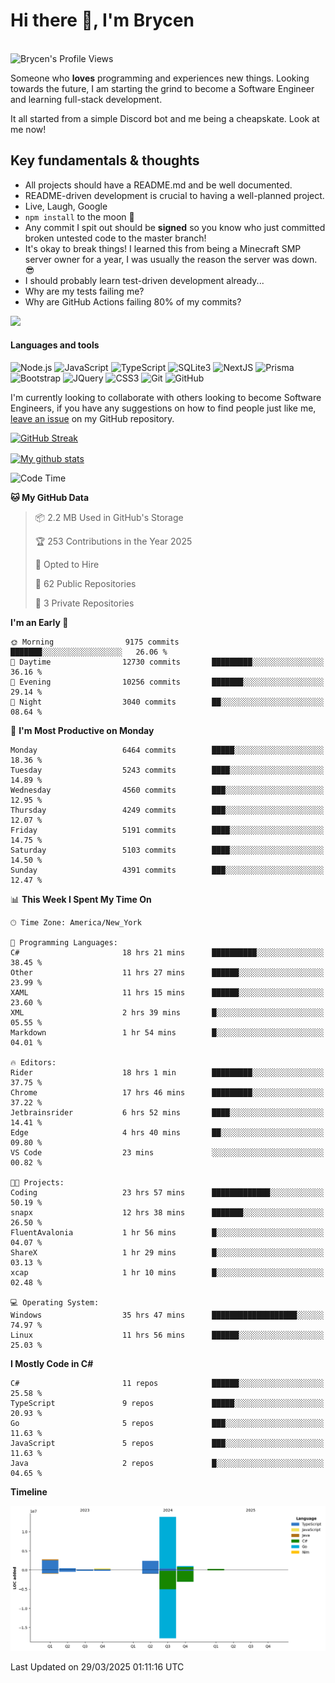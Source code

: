 # Hi there 👋, I'm Brycen

<br>
<img src="https://komarev.com/ghpvc/?username=BrycensRanch" alt="Brycen's Profile Views" />

Someone who **loves** programming and experiences new things. Looking towards the future, I am starting the grind to become a Software Engineer and learning full-stack development.

It all started from a simple Discord bot and me being a cheapskate. Look at me now!

## Key fundamentals & thoughts

- All projects should have a README.md and be well documented.
- README-driven development is crucial to having a well-planned project.
- Live, Laugh, Google
- `npm install` to the moon 🚀
- Any commit I spit out should be **signed** so you know who just committed broken untested code to the master branch!
- It's okay to break things! I learned this from being a Minecraft SMP server owner for a year, I was usually the reason the server was down. 😎
- I should probably learn test-driven development already...
- Why are my tests failing me?
- Why are GitHub Actions failing 80% of my commits? 

<img src="https://res.cloudinary.com/practicaldev/image/fetch/s--OoBLh7-Q--/c_limit%2Cf_auto%2Cfl_progressive%2Cq_auto%2Cw_880/https://cdn-images-1.medium.com/max/1614/1%2A8BlqJ8lNVZzuRjAg1mZ50w.png" height="400"/>

<h4>Languages and tools</h4>
<p>
  <img src="https://img.shields.io/badge/node.js%20-%2343853D.svg?&style=for-the-badge&logo=node.js&logoColor=white" alt="Node.js" />
  <img src="https://img.shields.io/badge/javascript%20-%23323330.svg?&style=for-the-badge&logo=javascript&logoColor=%23F7DF1E" alt="JavaScript" />
  <img src="https://img.shields.io/badge/typescript%20-%23323330.svg?&style=for-the-badge&logo=typescript&logoColor=#3467eb" alt="TypeScript" />
  <img src="https://img.shields.io/badge/sqlite3%20-%23323330.svg?&style=for-the-badge&logo=sqlite&logoColor=#3467eb" alt="SQLite3" />
  <img src="https://img.shields.io/badge/Next.JS%20-%23323330.svg?&style=for-the-badge&logo=next.js&logoColor=#3467eb" alt="NextJS" />
  <img src="https://img.shields.io/badge/Prisma%20-%23323330.svg?&style=for-the-badge&logo=prisma&logoColor=#3467eb" alt="Prisma" />
  <img src="https://img.shields.io/badge/bootstrap%20-%23323330.svg?&style=for-the-badge&logo=bootstrap" alt="Bootstrap" />
  <img src="https://img.shields.io/badge/jquery%20-%23323330.svg?&style=for-the-badge&logo=jquery" alt="JQuery" />
  <img src="https://img.shields.io/badge/css3%20-%23323330.svg?&style=for-the-badge&logo=css3" alt="CSS3" />
  <img src="https://img.shields.io/badge/git%20-%23323330.svg?&style=for-the-badge&logo=git" alt="Git" />
  <img src="https://img.shields.io/badge/github%20-%23323330.svg?&style=for-the-badge&logo=github" alt="GitHub" />
</p>

 I'm currently looking to collaborate with others looking to become Software Engineers, if you have any suggestions on how to find people just like me, [leave an issue](https://github.com/BrycensRanch/BrycensRanch/issues/new) on my GitHub repository.
 
 <p><a href="https://git.io/streak-stats"><img src=https://github-readme-streak-stats-eight.vercel.app?refreshcache12&user=BrycensRanch&amp;theme=dark&amp;hide_border=true&fire=EB5454&amp;ring=0CEB19" alt="GitHub Streak"></a></p>

<a href="https://github.com/anuraghazra/github-readme-stats">
  <img align="center" src="https://github-readme-stats.anuraghazra1.vercel.app/api?username=BrycensRanch&show_icons=true&line_height=27&include_all_commits=true" alt="My github stats" />
</a>

<!--START_SECTION:waka-->
![Code Time](http://img.shields.io/badge/Code%20Time-1%2C814%20hrs%2046%20mins-blue)

**🐱 My GitHub Data** 

> 📦 2.2 MB Used in GitHub's Storage 
 > 
> 🏆 253 Contributions in the Year 2025
 > 
> 💼 Opted to Hire
 > 
> 📜 62 Public Repositories 
 > 
> 🔑 3 Private Repositories 
 > 
**I'm an Early 🐤** 

```text
🌞 Morning                9175 commits        ███████░░░░░░░░░░░░░░░░░░   26.06 % 
🌆 Daytime                12730 commits       █████████░░░░░░░░░░░░░░░░   36.16 % 
🌃 Evening                10256 commits       ███████░░░░░░░░░░░░░░░░░░   29.14 % 
🌙 Night                  3040 commits        ██░░░░░░░░░░░░░░░░░░░░░░░   08.64 % 
```
📅 **I'm Most Productive on Monday** 

```text
Monday                   6464 commits        █████░░░░░░░░░░░░░░░░░░░░   18.36 % 
Tuesday                  5243 commits        ████░░░░░░░░░░░░░░░░░░░░░   14.89 % 
Wednesday                4560 commits        ███░░░░░░░░░░░░░░░░░░░░░░   12.95 % 
Thursday                 4249 commits        ███░░░░░░░░░░░░░░░░░░░░░░   12.07 % 
Friday                   5191 commits        ████░░░░░░░░░░░░░░░░░░░░░   14.75 % 
Saturday                 5103 commits        ████░░░░░░░░░░░░░░░░░░░░░   14.50 % 
Sunday                   4391 commits        ███░░░░░░░░░░░░░░░░░░░░░░   12.47 % 
```


📊 **This Week I Spent My Time On** 

```text
🕑︎ Time Zone: America/New_York

💬 Programming Languages: 
C#                       18 hrs 21 mins      ██████████░░░░░░░░░░░░░░░   38.45 % 
Other                    11 hrs 27 mins      ██████░░░░░░░░░░░░░░░░░░░   23.99 % 
XAML                     11 hrs 15 mins      ██████░░░░░░░░░░░░░░░░░░░   23.60 % 
XML                      2 hrs 39 mins       █░░░░░░░░░░░░░░░░░░░░░░░░   05.55 % 
Markdown                 1 hr 54 mins        █░░░░░░░░░░░░░░░░░░░░░░░░   04.01 % 

🔥 Editors: 
Rider                    18 hrs 1 min        █████████░░░░░░░░░░░░░░░░   37.75 % 
Chrome                   17 hrs 46 mins      █████████░░░░░░░░░░░░░░░░   37.22 % 
Jetbrainsrider           6 hrs 52 mins       ████░░░░░░░░░░░░░░░░░░░░░   14.41 % 
Edge                     4 hrs 40 mins       ██░░░░░░░░░░░░░░░░░░░░░░░   09.80 % 
VS Code                  23 mins             ░░░░░░░░░░░░░░░░░░░░░░░░░   00.82 % 

🐱‍💻 Projects: 
Coding                   23 hrs 57 mins      █████████████░░░░░░░░░░░░   50.19 % 
snapx                    12 hrs 38 mins      ███████░░░░░░░░░░░░░░░░░░   26.50 % 
FluentAvalonia           1 hr 56 mins        █░░░░░░░░░░░░░░░░░░░░░░░░   04.07 % 
ShareX                   1 hr 29 mins        █░░░░░░░░░░░░░░░░░░░░░░░░   03.13 % 
xcap                     1 hr 10 mins        █░░░░░░░░░░░░░░░░░░░░░░░░   02.48 % 

💻 Operating System: 
Windows                  35 hrs 47 mins      ███████████████████░░░░░░   74.97 % 
Linux                    11 hrs 56 mins      ██████░░░░░░░░░░░░░░░░░░░   25.03 % 
```

**I Mostly Code in C#** 

```text
C#                       11 repos            ██████░░░░░░░░░░░░░░░░░░░   25.58 % 
TypeScript               9 repos             █████░░░░░░░░░░░░░░░░░░░░   20.93 % 
Go                       5 repos             ███░░░░░░░░░░░░░░░░░░░░░░   11.63 % 
JavaScript               5 repos             ███░░░░░░░░░░░░░░░░░░░░░░   11.63 % 
Java                     2 repos             █░░░░░░░░░░░░░░░░░░░░░░░░   04.65 % 
```



**Timeline**

![Lines of Code chart](https://raw.githubusercontent.com/BrycensRanch/BrycensRanch/main/assets/bar_graph.png)


 Last Updated on 29/03/2025 01:11:16 UTC
<!--END_SECTION:waka-->

<!--
**BrycensRanch/BrycensRanch** is a ✨ _special_ ✨ repository because its `README.md` (this file) appears on your GitHub profile.

Here are some ideas to get you started:

- 🔭 I’m currently working on ...
- 🌱 I’m currently learning ...
- 👯 I’m looking to collaborate on ...
- 🤔 I’m looking for help with ...
- 💬 Ask me about ...
- 📫 How to reach me: ...
- 😄 Pronouns: ...
- ⚡ Fun fact: ...
-->
